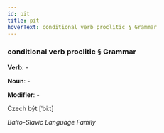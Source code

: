 ```yaml
---
id: pit
title: pit
hoverText: conditional verb proclitic § Grammar
---
```


### conditional verb proclitic § Grammar

**Verb**: -

**Noun**: -

**Modifier**: -

Czech být [ˈbiːt]

*Balto-Slavic Language Family*